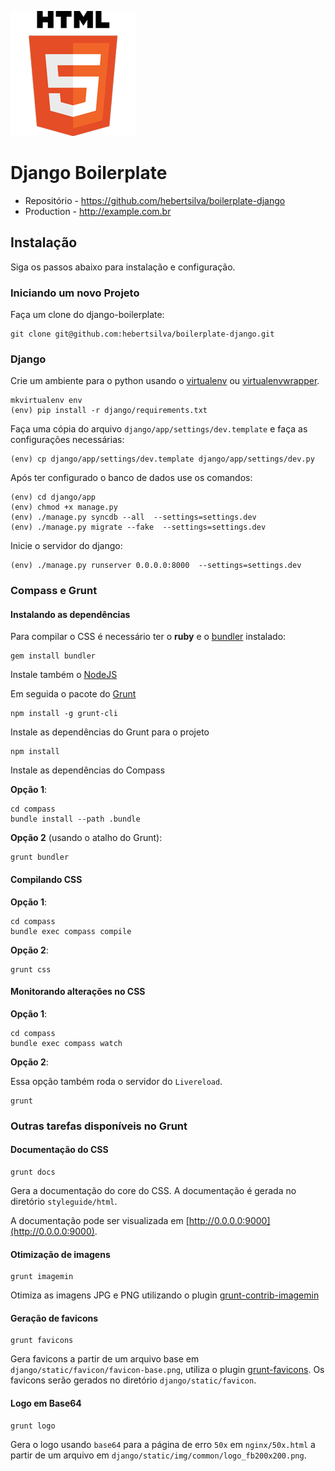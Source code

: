 ![Django Boilerplate](https://github.com/hebertsilva/boilerplate-django/raw/master/django/static/img/common/logo_fb200x200.png)

# Django Boilerplate

* Repositório - https://github.com/hebertsilva/boilerplate-django
* Production - http://example.com.br

## Instalação

Siga os passos abaixo para instalação e configuração.

### Iniciando um novo Projeto


Faça um clone do django-boilerplate:

```shell
git clone git@github.com:hebertsilva/boilerplate-django.git
```

### Django

Crie um ambiente para o python usando o [virtualenv](https://pypi.python.org/pypi/virtualenv/) ou [virtualenvwrapper](http://virtualenvwrapper.readthedocs.org/en/latest/).

```shell
mkvirtualenv env
(env) pip install -r django/requirements.txt
```

Faça uma cópia do arquivo `django/app/settings/dev.template` e faça as configurações necessárias:

```shell
(env) cp django/app/settings/dev.template django/app/settings/dev.py
```

Após ter configurado o banco de dados use os comandos:

```shell
(env) cd django/app
(env) chmod +x manage.py
(env) ./manage.py syncdb --all  --settings=settings.dev
(env) ./manage.py migrate --fake  --settings=settings.dev
```

Inicie o servidor do django:

```shell
(env) ./manage.py runserver 0.0.0.0:8000  --settings=settings.dev
```

### Compass e Grunt

#### Instalando as dependências

Para compilar o CSS é necessário ter o **ruby** e o [bundler](http://www.bundler.io/) instalado:

```shell
gem install bundler
```

Instale também o [NodeJS](http://nodejs.org/)

Em seguida o pacote do [Grunt](http://gruntjs.com/getting-started)

```shell
npm install -g grunt-cli
```

Instale as dependências do Grunt para o projeto

```shell
npm install
```

Instale as dependências do Compass

**Opção 1**:

```
cd compass
bundle install --path .bundle
```

**Opção 2** (usando o atalho do Grunt):

```shell
grunt bundler
```

#### Compilando CSS

**Opção 1**:

```shell
cd compass
bundle exec compass compile
```

**Opção 2**:

```shell
grunt css
```

#### Monitorando alterações no CSS

**Opção 1**:

```shell
cd compass
bundle exec compass watch
```

**Opção 2**:

Essa opção também roda o servidor do `Livereload`.

```shell
grunt
```

### Outras tarefas disponíveis no Grunt

#### Documentação do CSS

```shell
grunt docs
```
Gera a documentação do core do CSS. A documentação é gerada no diretório `styleguide/html`.

A documentação pode ser visualizada em [http://0.0.0.0:9000](http://0.0.0.0:9000).


#### Otimização de imagens

```shell
grunt imagemin
```

Otimiza as imagens JPG e PNG utilizando o plugin [grunt-contrib-imagemin](https://github.com/gruntjs/grunt-contrib-imagemin)

#### Geração de favicons

```shell
grunt favicons
```
Gera favicons a partir de um arquivo base em `django/static/favicon/favicon-base.png`, utiliza o plugin [grunt-favicons](https://github.com/gleero/grunt-favicons).
Os favicons serão gerados no diretório `django/static/favicon`.

#### Logo em Base64

```shell
grunt logo
```
Gera o logo usando `base64` para a página de erro `50x` em `nginx/50x.html` a partir de um arquivo em `django/static/img/common/logo_fb200x200.png`.
